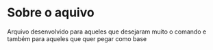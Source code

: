 <h1>Sobre o aquivo</h1>
<p>Arquivo desenvolvido para aqueles que desejaram muito o comando e também para aqueles que quer pegar como base</p>

